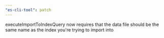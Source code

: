 ```yaml
---
"es-cli-tool": patch
---
```


executeImportToIndexQuery now requires that the data file should be the same name as the index you're trying to import into
